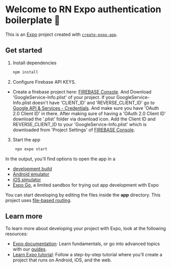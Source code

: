 # Welcome to RN Expo authentication boilerplate 👋

This is an [Expo](https://expo.dev) project created with [`create-expo-app`](https://www.npmjs.com/package/create-expo-app).

## Get started

1. Install dependencies

   ```bash
   npm install
   ```

2. Configure Firebase API KEYS.

  - Create a firebase project here: [FIREBASE Console](https://console.firebase.google.com). And Download 'GoogleService-Info.plist' of your project.
    If your GoogleService-Info.plist doesn't have 'CLIENT_ID' and 'REVERSE_CLIENT_ID' go to [Google API & Services - Credentials](https://console.cloud.google.com/apis/credentials). And make sure you have 'OAuth 2.0 Client ID' in there. After making sure of having a 'OAuth 2.0 Client ID' download the '.plist' folder via download icon.
    Add the Client ID and REVERSE_CLIENT_ID to your 'GoogleService-Info.plist' which is downloaded from 'Project Settings' of [FIREBASE Console](https://console.firebase.google.com).

3. Start the app

   ```bash
    npx expo start
   ```

In the output, you'll find options to open the app in a

- [development build](https://docs.expo.dev/develop/development-builds/introduction/)
- [Android emulator](https://docs.expo.dev/workflow/android-studio-emulator/)
- [iOS simulator](https://docs.expo.dev/workflow/ios-simulator/)
- [Expo Go](https://expo.dev/go), a limited sandbox for trying out app development with Expo

You can start developing by editing the files inside the **app** directory. This project uses [file-based routing](https://docs.expo.dev/router/introduction).

## Learn more

To learn more about developing your project with Expo, look at the following resources:

- [Expo documentation](https://docs.expo.dev/): Learn fundamentals, or go into advanced topics with our [guides](https://docs.expo.dev/guides).
- [Learn Expo tutorial](https://docs.expo.dev/tutorial/introduction/): Follow a step-by-step tutorial where you'll create a project that runs on Android, iOS, and the web.

